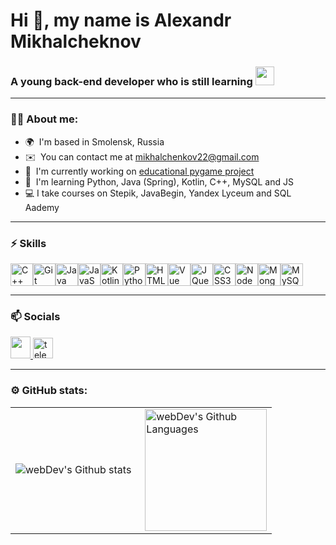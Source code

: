 Hi 👋, my name is Alexandr Mikhalcheknov
=======================================
### A young back-end developer who is still learning <img src="https://media.giphy.com/media/WUlplcMpOCEmTGBtBW/giphy.gif" width="30px">

---

### :man_technologist: About me:
* 🌍  I'm based in Smolensk, Russia
* ✉️  You can contact me at [mikhalchenkov22@gmail.com](mailto:mikhalchenkov22@gmail.com)
* 🚀  I'm currently working on [educational pygame project](https://github.com/mikhalexandr/Sensei-Rescuing-Pygame)
* 🧠  I'm learning Python, Java (Spring), Kotlin, C++, MySQL and JS
* 💻  I take courses on Stepik, JavaBegin, Yandex Lyceum and SQL Aademy

---

### :zap: Skills


<p align="left">
<a href="https://docs.microsoft.com/en-us/cpp/?view=msvc-170" target="_blank" rel="noreferrer"><img src="https://raw.githubusercontent.com/danielcranney/readme-generator/main/public/icons/skills/cplusplus-colored.svg" width="36" height="36" alt="C++" /></a><a href="https://git-scm.com/" target="_blank" rel="noreferrer"><img src="https://raw.githubusercontent.com/danielcranney/readme-generator/main/public/icons/skills/git-colored.svg" width="36" height="36" alt="Git" /></a><a href="https://www.oracle.com/java/" target="_blank" rel="noreferrer"><img src="https://raw.githubusercontent.com/danielcranney/readme-generator/main/public/icons/skills/java-colored.svg" width="36" height="36" alt="Java" /></a><a href="https://developer.mozilla.org/en-US/docs/Web/JavaScript" target="_blank" rel="noreferrer"><img src="https://raw.githubusercontent.com/danielcranney/readme-generator/main/public/icons/skills/javascript-colored.svg" width="36" height="36" alt="JavaScript" /></a><a href="https://kotlinlang.org/" target="_blank" rel="noreferrer"><img src="https://raw.githubusercontent.com/danielcranney/readme-generator/main/public/icons/skills/kotlin-colored.svg" width="36" height="36" alt="Kotlin" /></a><a href="https://www.python.org/" target="_blank" rel="noreferrer"><img src="https://raw.githubusercontent.com/danielcranney/readme-generator/main/public/icons/skills/python-colored.svg" width="36" height="36" alt="Python" /></a><a href="https://developer.mozilla.org/en-US/docs/Glossary/HTML5" target="_blank" rel="noreferrer"><img src="https://raw.githubusercontent.com/danielcranney/readme-generator/main/public/icons/skills/html5-colored.svg" width="36" height="36" alt="HTML5" /></a><a href="https://vuejs.org/" target="_blank" rel="noreferrer"><img src="https://raw.githubusercontent.com/danielcranney/readme-generator/main/public/icons/skills/vuejs-colored.svg" width="36" height="36" alt="Vue" /></a><a href="https://jquery.com/" target="_blank" rel="noreferrer"><img src="https://raw.githubusercontent.com/danielcranney/readme-generator/main/public/icons/skills/jquery-colored.svg" width="36" height="36" alt="JQuery" /></a><a href="https://www.w3.org/TR/CSS/#css" target="_blank" rel="noreferrer"><img src="https://raw.githubusercontent.com/danielcranney/readme-generator/main/public/icons/skills/css3-colored.svg" width="36" height="36" alt="CSS3" /></a><a href="https://nodejs.org/en/" target="_blank" rel="noreferrer"><img src="https://raw.githubusercontent.com/danielcranney/readme-generator/main/public/icons/skills/nodejs-colored.svg" width="36" height="36" alt="NodeJS" /></a><a href="https://www.mongodb.com/" target="_blank" rel="noreferrer"><img src="https://raw.githubusercontent.com/danielcranney/readme-generator/main/public/icons/skills/mongodb-colored.svg" width="36" height="36" alt="MongoDB" /></a><a href="https://www.mysql.com/" target="_blank" rel="noreferrer"><img src="https://raw.githubusercontent.com/danielcranney/readme-generator/main/public/icons/skills/mysql-colored.svg" width="36" height="36" alt="MySQL" /></a>
</p>

---

### :mailbox: Socials

<p align="left"> <a href="https://www.github.com/mikhalexandr" target="_blank" rel="noreferrer"> <picture> <source media="(prefers-color-scheme: dark)" srcset="https://raw.githubusercontent.com/danielcranney/readme-generator/main/public/icons/socials/github-dark.svg" /> <source media="(prefers-color-scheme: light)" srcset="https://raw.githubusercontent.com/danielcranney/readme-generator/main/public/icons/socials/github.svg" /> <img src="https://raw.githubusercontent.com/danielcranney/readme-generator/main/public/icons/socials/github.svg" width="32" height="35" /> </picture> </a> <a href="https://t.me/mikhalexandr" target="_blank" rel="noreferrer"> <picture> <img src="https://cdn-icons-png.flaticon.com/512/2111/2111646.png" width="32" height="33" alt="telegram group" /> </picture> </a></p>

---

### ⚙️ GitHub stats:

<table>
  <tr>
    <td>
      <img align="left" src="http://github-readme-streak-stats.herokuapp.com?user=mikhalexandr&stroke=ffffff&background=181824&ring=ffffff&fire=ffffff&currStreakNum=ffffff&currStreakLabel=ffffff&sideNums=ffffff&sideLabels=ffffff&dates=ffffff" alt="webDev's Github stats" />
    </td>
    <td>
      <img height="195px" align="right" alt="webDev's Github Languages" src="https://github-readme-stats-sigma-five.vercel.app/api/top-langs/?username=mikhalexandr&layout=compact&langs_count=10&title_color=ffffff&text_color=ffffff&icon_color=6366f1&bg_color=181824&locale=en&custom_title=Top%20%Languages" />
    </td>
  </tr>
</table>
